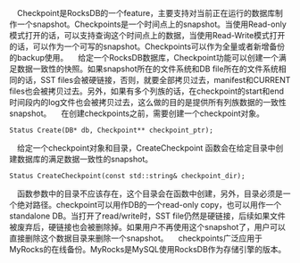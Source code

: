 &ensp;&ensp;Checkpoint是RocksDB的一个feature，主要支持对当前正在运行的数据库制作一个snapshot。Checkpoints是一个时间点上的snapshot。当使用Read-only模式打开的话，可以支持查询这个时间点上的数据，当使用Read-Write模式打开的话，可以作为一个可写的snapshot。Checkpoints可以作为全量或者新增备份的backup使用。
&ensp;&ensp;给定一个RocksDB数据库，Checkpoint功能可以创建一个满足数据一致性的快照。如果snapshot所在的文件系统和DB file所在的文件系统相同的话，SST files会被硬链接，否则，就要全部拷贝过去，manifest和CURRENT files也会被拷贝过去。另外，如果有多个列族的话，在checkpoint的start和end时间段内的log文件也会被拷贝过去，这么做的目的是提供所有列族数据的一致性snapshot。
&ensp;&ensp;在创建checkpoints之前，需要创建一个checkpoint对象。
```
Status Create(DB* db, Checkpoint** checkpoint_ptr);
```
&ensp;&ensp;给定一个checkpoint对象和目录，CreateCheckpoint 函数会在给定目录中创建数据库的满足数据一致性的snapshot。
```
Status CreateCheckpoint(const std::string& checkpoint_dir);
```
&ensp;&ensp;函数参数中的目录不应该存在，这个目录会在函数中创建，另外，目录必须是一个绝对路径。checkpoint可以用作DB的一个read-only copy，也可以用作一个standalone DB。当打开了read/write时，SST file仍然是硬链接，后续如果文件被废弃后，硬链接也会被删除掉。如果用户不再使用这个snapshot了，用户可以直接删除这个数据目录来删除一个snapshot。
&ensp;&ensp;checkpoints广泛应用于MyRocks的在线备份。MyRocks是MySQL使用RocksDB作为存储引擎的版本。
